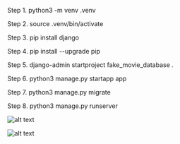 Step 1.
python3 -m venv .venv

Step 2.
source .venv/bin/activate

Step 3. pip install django

Step 4.
pip install --upgrade pip

Step 5.
django-admin startproject fake_movie_database .

Step 6.
python3 manage.py startapp app

Step 7.
python3 manage.py migrate

Step 8.
python3 manage.py runserver

![alt text](<Screenshot 2025-10-24 at 3.17.03 PM.png>)

![alt text](<Screenshot 2025-10-22 at 4.00.02 PM.png>)